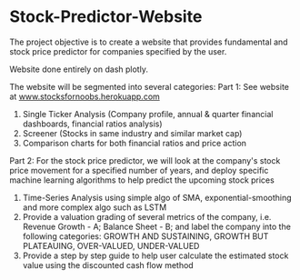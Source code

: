 # Stock-Predictor-Website

The project objective is to create a website that provides fundamental and stock price predictor for companies specified by the user.  

Website done entirely on dash plotly.

The website will be segmented into several categories:
Part 1: See website at www.stocksfornoobs.herokuapp.com
1) Single Ticker Analysis (Company profile, annual & quarter financial dashboards, financial ratios analysis)
2) Screener (Stocks in same industry and similar market cap)
3) Comparison charts for both financial ratios and price action 

Part 2:
For the stock price predictor, we will look at the company's stock price movement for a specified number of years, and deploy specific machine learning algorithms to help predict the upcoming stock prices
1) Time-Series Analysis using simple algo of SMA, exponential-smoothing and more complex algo such as LSTM
2) Provide a valuation grading of several metrics of the company, i.e. Revenue Growth - A; Balance Sheet - B; and label the company into the following categories: GROWTH AND SUSTAINING, GROWTH BUT PLATEAUING, OVER-VALUED, UNDER-VALUED
3) Provide a step by step guide to help user calculate the estimated stock value using the discounted cash flow method
